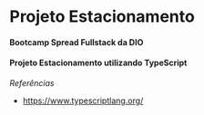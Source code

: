 # Projeto Estacionamento
 #### Bootcamp Spread Fullstack da DIO
 #### Projeto Estacionamento utilizando TypeScript
 
 
  
 *Referências*
 * https://www.typescriptlang.org/
